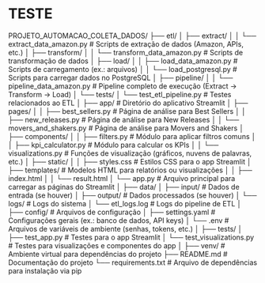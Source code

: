 # TESTE

PROJETO_AUTOMACAO_COLETA_DADOS/
├── etl/
│   ├── extract/
│   │   └── extract_data_amazon.py          # Scripts de extração de dados (Amazon, APIs, etc.)
│   ├── transform/
│   │   └── transform_data_amazon.py        # Scripts de transformação de dados
│   ├── load/
│   │   ├── load_data_amazon.py             # Scripts de carregamento (ex.: arquivos)
│   │   └── load_postgresql.py              # Scripts para carregar dados no PostgreSQL
│   ├── pipeline/
│   │   └── pipeline_data_amazon.py         # Pipeline completo de execução (Extract -> Transform -> Load)
│   └── tests/
│       └── test_etl_pipeline.py            # Testes relacionados ao ETL
│
├── app/                                    # Diretório do aplicativo Streamlit
│   ├── pages/
│   │   ├── best_sellers.py                 # Página de análise para Best Sellers
│   │   ├── new_releases.py                 # Página de análise para New Releases
│   │   └── movers_and_shakers.py           # Página de análise para Movers and Shakers
│   ├── components/
│   │   ├── filters.py                      # Módulo para aplicar filtros comuns
│   │   ├── kpi_calculator.py               # Módulo para calcular os KPIs
│   │   └── visualizations.py               # Funções de visualização (gráficos, nuvens de palavras, etc.)
│   ├── static/
│   │   ├── styles.css                      # Estilos CSS para o app Streamlit
│   ├── templates/                          # Modelos HTML para relatórios ou visualizações
│   │   ├── index.html
│   │   └── result.html
│   └── app.py                              # Arquivo principal para carregar as páginas do Streamlit
│
├── data/
│   ├── input/                              # Dados de entrada (se houver)
│   ├── output/                             # Dados processados (se houver)
│   └── logs/                               # Logs do sistema
│       └── etl_logs.log                    # Logs do pipeline de ETL
│
├── config/                                 # Arquivos de configuração
│   ├── settings.yaml                       # Configurações gerais (ex.: banco de dados, API keys)
│   └── .env                                # Arquivos de variáveis de ambiente (senhas, tokens, etc.)
│
├── tests/
│   ├── test_app.py                         # Testes para o app Streamlit
│   └── test_visualizations.py              # Testes para visualizações e componentes do app
│
├── venv/                                   # Ambiente virtual para dependências do projeto
├── README.md                               # Documentação do projeto
└── requirements.txt                        # Arquivo de dependências para instalação via pip
